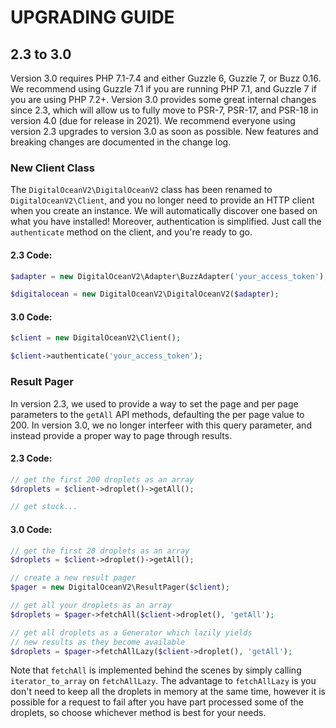 # UPGRADING GUIDE

## 2.3 to 3.0

Version 3.0 requires PHP 7.1-7.4 and either Guzzle 6, Guzzle 7, or Buzz 0.16. We recommend using Guzzle 7.1 if you are running PHP 7.1, and Guzzle 7 if you are using PHP 7.2+. Version 3.0 provides some great internal changes since 2.3, which will allow us to fully move to PSR-7, PSR-17, and PSR-18 in version 4.0 (due for release in 2021). We recommend everyone using version 2.3 upgrades to version 3.0 as soon as possible. New features and breaking changes are documented in the change log. 

### New Client Class

The `DigitalOceanV2\DigitalOceanV2` class has been renamed to `DigitalOceanV2\Client`, and you no longer need to provide an HTTP client when you create an instance. We will automatically discover one based on what you have installed! Moreover, authentication is simplified. Just call the `authenticate` method on the client, and you're ready to go.

#### 2.3 Code:

```php
$adapter = new DigitalOceanV2\Adapter\BuzzAdapter('your_access_token');

$digitalocean = new DigitalOceanV2\DigitalOceanV2($adapter);
```

#### 3.0 Code:

```php
$client = new DigitalOceanV2\Client();

$client->authenticate('your_access_token');
```

### Result Pager

In version 2.3, we used to provide a way to set the page and per page parameters to the `getAll` API methods, defaulting the per page value to 200. In version 3.0, we no longer interfeer with this query parameter, and instead provide a proper way to page through results.

#### 2.3 Code:

```php
// get the first 200 droplets as an array
$droplets = $client->droplet()->getAll();

// get stuck...
```

#### 3.0 Code:

```php
// get the first 20 droplets as an array
$droplets = $client->droplet()->getAll();

// create a new result pager
$pager = new DigitalOceanV2\ResultPager($client);

// get all your droplets as an array
$droplets = $pager->fetchAll($client->droplet(), 'getAll');

// get all droplets as a Generator which lazily yields
// new results as they become available
$droplets = $pager->fetchAllLazy($client->droplet(), 'getAll');
```

Note that `fetchAll` is implemented behind the scenes by simply calling `iterator_to_array` on `fetchAllLazy`. The
advantage to `fetchAllLazy` is you don't need to keep all the droplets in memory at the same time, however it is
possible for a request to fail after you have part processed some of the droplets, so choose whichever method is best
for your needs.
